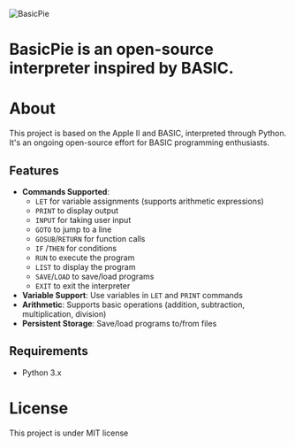 ![BasicPie](https://github.com/user-attachments/assets/a70c16ab-f026-419b-b9c9-2cf411e651f9)

# BasicPie is an open-source interpreter inspired by BASIC.

# About
This project is based on the Apple II and BASIC, interpreted through Python. It's an ongoing open-source effort for BASIC programming enthusiasts.

## Features

- **Commands Supported**:
  - `LET` for variable assignments (supports arithmetic expressions)
  - `PRINT` to display output
  - `INPUT` for taking user input
  - `GOTO` to jump to a line
  - `GOSUB`/`RETURN` for function calls
  - `IF` /`THEN` for conditions
  - `RUN` to execute the program
  - `LIST` to display the program
  - `SAVE`/`LOAD` to save/load programs
  - `EXIT` to exit the interpreter
- **Variable Support**: Use variables in `LET` and `PRINT` commands
- **Arithmetic**: Supports basic operations (addition, subtraction, multiplication, division)
- **Persistent Storage**: Save/load programs to/from files

## Requirements

- Python 3.x

# License
This project is under MIT license
